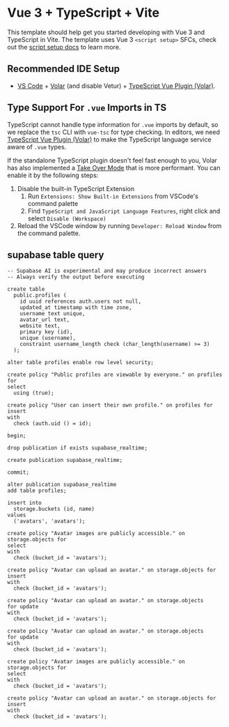 # Vue 3 + TypeScript + Vite

This template should help get you started developing with Vue 3 and TypeScript in Vite. The template uses Vue 3 `<script setup>` SFCs, check out the [script setup docs](https://v3.vuejs.org/api/sfc-script-setup.html#sfc-script-setup) to learn more.

## Recommended IDE Setup

- [VS Code](https://code.visualstudio.com/) + [Volar](https://marketplace.visualstudio.com/items?itemName=Vue.volar) (and disable Vetur) + [TypeScript Vue Plugin (Volar)](https://marketplace.visualstudio.com/items?itemName=Vue.vscode-typescript-vue-plugin).

## Type Support For `.vue` Imports in TS

TypeScript cannot handle type information for `.vue` imports by default, so we replace the `tsc` CLI with `vue-tsc` for type checking. In editors, we need [TypeScript Vue Plugin (Volar)](https://marketplace.visualstudio.com/items?itemName=Vue.vscode-typescript-vue-plugin) to make the TypeScript language service aware of `.vue` types.

If the standalone TypeScript plugin doesn't feel fast enough to you, Volar has also implemented a [Take Over Mode](https://github.com/johnsoncodehk/volar/discussions/471#discussioncomment-1361669) that is more performant. You can enable it by the following steps:

1. Disable the built-in TypeScript Extension
   1. Run `Extensions: Show Built-in Extensions` from VSCode's command palette
   2. Find `TypeScript and JavaScript Language Features`, right click and select `Disable (Workspace)`
2. Reload the VSCode window by running `Developer: Reload Window` from the command palette.

## supabase table query

```tsx
-- Supabase AI is experimental and may produce incorrect answers
-- Always verify the output before executing

create table
  public.profiles (
    id uuid references auth.users not null,
    updated_at timestamp with time zone,
    username text unique,
    avatar_url text,
    website text,
    primary key (id),
    unique (username),
    constraint username_length check (char_length(username) >= 3)
  );

alter table profiles enable row level security;

create policy "Public profiles are viewable by everyone." on profiles for
select
  using (true);

create policy "User can insert their own profile." on profiles for insert
with
  check (auth.uid () = id);

begin;

drop publication if exists supabase_realtime;

create publication supabase_realtime;

commit;

alter publication supabase_realtime
add table profiles;

insert into
  storage.buckets (id, name)
values
  ('avatars', 'avatars');

create policy "Avatar images are publicly accessible." on storage.objects for
select
with
  check (bucket_id = 'avatars');

create policy "Avatar can upload an avatar." on storage.objects for insert
with
  check (bucket_id = 'avatars');

create policy "Avatar can upload an avatar." on storage.objects
for update
with
  check (bucket_id = 'avatars');

create policy "Avatar can upload an avatar." on storage.objects
for update
with
  check (bucket_id = 'avatars');

create policy "Avatar images are publicly accessible." on storage.objects for
select
with
  check (bucket_id = 'avatars');

create policy "Avatar can upload an avatar." on storage.objects for insert
with
  check (bucket_id = 'avatars');
```
